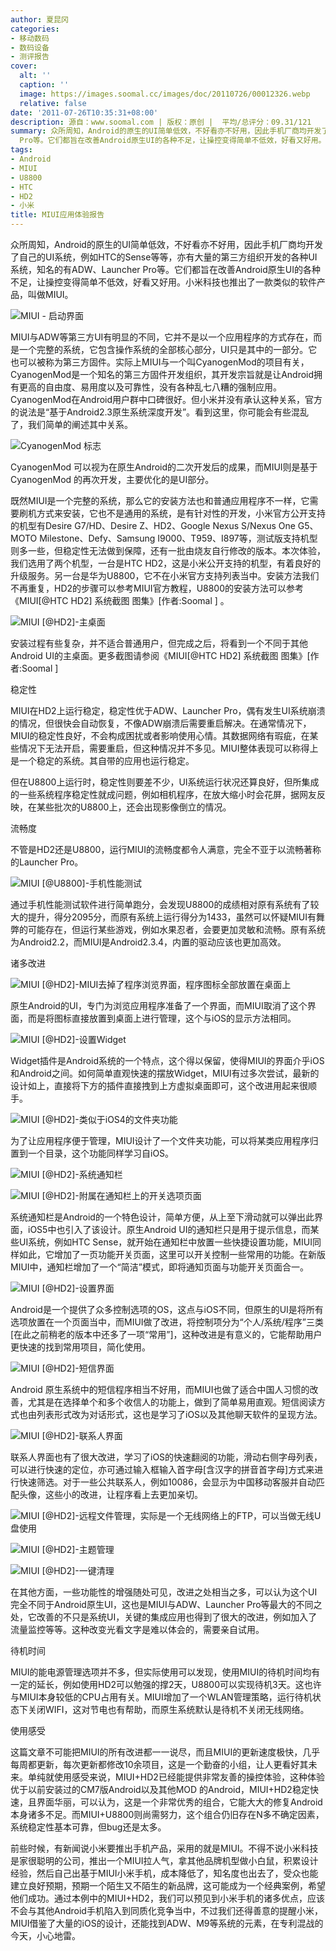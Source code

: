 ```yaml
---
author: 夏昆冈
categories:
- 移动数码
- 数码设备
- 测评报告
cover:
  alt: ''
  caption: ''
  image: https://images.soomal.cc/images/doc/20110726/00012326.webp
  relative: false
date: '2011-07-26T10:35:31+08:00'
description: 源自：www.soomal.com | 版权：原创 |  平均/总评分：09.31/121
summary: 众所周知，Android的原生的UI简单低效，不好看亦不好用，因此手机厂商均开发了自己的UI系统，例如HTC的Sense等等，亦有大量的第三方组织开发的各种UI系统，知名的有ADW、Launcher
  Pro等。它们都旨在改善Android原生UI的各种不足，让操控变得简单不低效，好看又好用。小米科技也推出了一款类似的软件产品，叫做MIUI
tags:
- Android
- MIUI
- U8800
- HTC
- HD2
- 小米
title: MIUI应用体验报告
---
```


众所周知，Android的原生的UI简单低效，不好看亦不好用，因此手机厂商均开发了自己的UI系统，例如HTC的Sense等等，亦有大量的第三方组织开发的各种UI系统，知名的有ADW、Launcher Pro等。它们都旨在改善Android原生UI的各种不足，让操控变得简单不低效，好看又好用。小米科技也推出了一款类似的软件产品，叫做MIUI。



![MIUI - 启动界面](https://images.soomal.cc/images/doc/20110725/00012319.webp)



MIUI与ADW等第三方UI有明显的不同，它并不是以一个应用程序的方式存在，而是一个完整的系统，它包含操作系统的全部核心部分，UI只是其中的一部分。它也可以被称为第三方固件。实际上MIUI与一个叫CyanogenMod的项目有关，CyanogenMod是一个知名的第三方固件开发组织，其开发宗旨就是让Android拥有更高的自由度、易用度以及可靠性，没有各种乱七八糟的强制应用。CyanogenMod在Android用户群中口碑很好。但小米并没有承认这种关系，官方的说法是“基于Android2.3原生系统深度开发”。看到这里，你可能会有些混乱了，我们简单的阐述其中关系。



![CyanogenMod 标志](https://images.soomal.cc/images/doc/20110725/00012320.webp)



CyanogenMod 可以视为在原生Android的二次开发后的成果，而MIUI则是基于CyanogenMod 的再次开发，主要优化的是UI部分。



既然MIUI是一个完整的系统，那么它的安装方法也和普通应用程序不一样，它需要刷机方式来安装，它也不是通用的系统，是有针对性的开发，小米官方公开支持的机型有Desire G7/HD、Desire Z、HD2、Google Nexus S/Nexus One G5、MOTO Milestone、Defy、Samsung I9000、T959、I897等，测试版支持机型则多一些，但稳定性无法做到保障，还有一批由烧友自行修改的版本。本次体验，我们选用了两个机型，一台是HTC HD2，这是小米公开支持的机型，有着良好的升级服务。另一台是华为U8800，它不在小米官方支持列表当中。安装方法我们不再重复，HD2的步骤可以参考MIUI官方教程，U8800的安装方法可以参考《MIUI[@HTC HD2] 系统截图 图集》[作者:Soomal ]
。



![MIUI [@HD2]-主桌面](https://images.soomal.cc/images/doc/20110714/00012116.webp)



安装过程有些复杂，并不适合普通用户，但完成之后，将看到一个不同于其他Android UI的主桌面。更多截图请参阅《MIUI[@HTC HD2] 系统截图 图集》[作者:Soomal ]



稳定性



MIUI在HD2上运行稳定，稳定性优于ADW、Launcher Pro，偶有发生UI系统崩溃的情况，但很快会自动恢复，不像ADW崩溃后需要重启解决。在通常情况下，MIUI的稳定性良好，不会构成困扰或者影响使用心情。其数据网络有瑕疵，在某些情况下无法开启，需要重启，但这种情况并不多见。MIUI整体表现可以称得上是一个稳定的系统。其自带的应用也运行稳定。



但在U8800上运行时，稳定性则要差不少，UI系统运行状况还算良好，但所集成的一些系统程序稳定性就成问题，例如相机程序，在放大缩小时会花屏，据网友反映，在某些批次的U8800上，还会出现影像倒立的情况。



流畅度



不管是HD2还是U8800，运行MIUI的流畅度都令人满意，完全不亚于以流畅著称的Launcher Pro。



![MIUI [@U8800]-手机性能测试](https://images.soomal.cc/images/doc/20110725/00012321.webp)



通过手机性能测试软件进行简单跑分，会发现U8800的成绩相对原有系统有了较大的提升，得分2095分，而原有系统上运行得分为1433，虽然可以怀疑MIUI有舞弊的可能存在，但运行某些游戏，例如水果忍者，会要更加灵敏和流畅。原有系统为Android2.2，而MIUI是Android2.3.4，内置的驱动应该也更加高效。



诸多改进



![MIUI [@HD2]-MIUI去掉了程序浏览界面，程序图标全部放置在桌面上](https://images.soomal.cc/images/doc/20110714/00012117.webp)



原生Android的UI，专门为浏览应用程序准备了一个界面，而MIUI取消了这个界面，而是将图标直接放置到桌面上进行管理，这个与iOS的显示方法相同。



![MIUI [@HD2]-设置Widget](https://images.soomal.cc/images/doc/20110725/00012322.webp)



Widget插件是Android系统的一个特点，这个得以保留，使得MIUI的界面介乎iOS和Android之间。如何简单直观快速的摆放Widget，MIUI有过多次尝试，最新的设计如上，直接将下方的插件直接拽到上方虚拟桌面即可，这个改进用起来很顺手。



![MIUI [@HD2]-类似于iOS4的文件夹功能](https://images.soomal.cc/images/doc/20110714/00012118.webp)



为了让应用程序便于管理，MIUI设计了一个文件夹功能，可以将某类应用程序归置到一个目录，这个功能同样学习自iOS。



![MIUI [@HD2]-系统通知栏](https://images.soomal.cc/images/doc/20110714/00012119.webp)



![MIUI [@HD2]-附属在通知栏上的开关选项页面](https://images.soomal.cc/images/doc/20110714/00012120.webp)



系统通知栏是Android的一个特色设计，简单方便，从上至下滑动就可以弹出此界面，iOS5中也引入了该设计。原生Android UI的通知栏只是用于提示信息，而某些UI系统，例如HTC Sense，就开始在通知栏中放置一些快捷设置功能，MIUI同样如此，它增加了一页功能开关页面，这里可以开关控制一些常用的功能。在新版MIUI中，通知栏增加了一个“简洁”模式，即将通知页面与功能开关页面合一。



![MIUI [@HD2]-设置界面](https://images.soomal.cc/images/doc/20110725/00012323.webp)



Android是一个提供了众多控制选项的OS，这点与iOS不同，但原生的UI是将所有选项放置在一个页面当中，而MIUI做了改进，将控制项分为“个人/系统/程序”三类[在此之前稍老的版本中还多了一项“常用”]，这种改进是有意义的，它能帮助用户更快速的找到常用项目，简化使用。



![MIUI [@HD2]-短信界面](https://images.soomal.cc/images/doc/20110714/00012136.webp)



Android 原生系统中的短信程序相当不好用，而MIUI也做了适合中国人习惯的改善，尤其是在选择单个和多个收信人的功能上，做到了简单易用直观。短信阅读方式也由列表形式改为对话形式，这也是学习了iOS以及其他聊天软件的呈现方法。



![MIUI [@HD2]-联系人界面](https://images.soomal.cc/images/doc/20110725/00012324.webp)



联系人界面也有了很大改进，学习了iOS的快速翻阅的功能，滑动右侧字母列表，可以进行快速的定位，亦可通过输入框输入首字母[含汉字的拼音首字母]方式来进行快速筛选。对于一些公共联系人，例如10086，会显示为中国移动客服并自动匹配头像，这些小的改进，让程序看上去更加亲切。



![MIUI [@HD2]-远程文件管理，实际是一个无线网络上的FTP，可以当做无线U盘使用](https://images.soomal.cc/images/doc/20110714/00012128.webp)



![MIUI [@HD2]-主题管理](https://images.soomal.cc/images/doc/20110714/00012129.webp)



![MIUI [@HD2]-一键清理](https://images.soomal.cc/images/doc/20110726/00012325.webp)



在其他方面，一些功能性的增强随处可见，改进之处相当之多，可以认为这个UI完全不同于Android原生UI，这也是MIUI与ADW、Launcher Pro等最大的不同之处，它改善的不只是系统UI，关键的集成应用也得到了很大的改进，例如加入了流量监控等等。这种改变光看文字是难以体会的，需要亲自试用。



待机时间



MIUI的能电源管理选项并不多，但实际使用可以发现，使用MIUI的待机时间均有一定的延长，例如使用HD2可以勉强的撑2天，U8800可以实现待机3天。这也许与MIUI本身较低的CPU占用有关。MIUI增加了一个WLAN管理策略，运行待机状态下关闭WIFI，这对节电也有帮助，而原生系统默认是待机不关闭无线网络。



使用感受



这篇文章不可能把MIUI的所有改进都一一说尽，而且MIUI的更新速度极快，几乎每周都更新，每次更新都修改10余项目，这是一个勤奋的小组，让人更看好其未来。单纯就使用感受来说，MIUI+HD2已经能提供非常友善的操控体验，这种体验优于以前安装过的CM7版Android以及其他MOD 的Android，MIUI+HD2稳定快速，且界面华丽，可以认为，这是一个非常优秀的组合，它能大大的修复Android本身诸多不足。而MIUI+U8800则尚需努力，这个组合仍旧存在N多不确定因素，系统稳定性基本可靠，但bug还是太多。



前些时候，有新闻说小米要推出手机产品，采用的就是MIUI。不得不说小米科技是家很聪明的公司，推出一个MIUI拉人气，拿其他品牌机型做小白鼠，积累设计经验，然后自己出基于MIUI小米手机，成本降低了，知名度也出去了，受众也能建立良好预期，预期一个陌生又不陌生的新品牌，这可能成为一个经典案例，希望他们成功。通过本例中的MIUI+HD2，我们可以预见到小米手机的诸多优点，应该不会与其他Android手机陷入到同质化竞争当中，不过我们还得善意的提醒小米，MIUI借鉴了大量的iOS的设计，还能找到ADW、M9等系统的元素，在专利混战的今天，小心地雷。